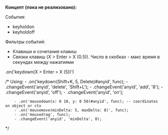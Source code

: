 **Концепт (пока не реализовано):**

События:
 - keyholdon
 - keyholdoff

Фильтры событий:
 - Клавиши и сочетания клавиш
 - Связки клавиш (X > Enter > X (0.5)). Число в скобках - макс время в секундах между нажатиями

.on('keydown(X > Enter > X (5))')

/*
	Using:
		- .on('keydown(Shift+K, 5, Delete)#anyid', func);
		- .changeEvent('anyid', 'delete', 'Shift+L');
		- .changeEvent('anyid', 'add', '8');
		- .changeEvent('anyid', 'off');
		- .changeEvent('anyid', 'on');

		- .on('mousedown(x: 0 10, y: 0 50)#anyid', func); -- coordinates on object or ctx
		- .on('mousemove(minDelta: 5, maxDelta: 8)', func);
		- .on('mousedrag', func);
		- .changeEvent('anyid', 'minDelta', 0);
 */